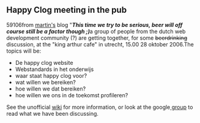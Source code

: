 <article><h2>Happy Clog meeting in the pub</h2><time><span class="day">5</span><span class="month">9</span><span class="year">106</span></time>from <a title="martin reurings" href="http://pebble.windgazer.nl">martin's</a> blog "<strong><em>This time we try to be serious, beer will off course still be a factor though ;)</em></strong>a group of people from the dutch web development community (?) are getting together, for some <span style="text-decoration: line-through">beerdrinking</span> discussion, at the "king arthur cafe" in utrecht, 15.00 28 oktober 2006.The topics will be:<ul>	<li>De happy clog website</li>	<li>Webstandards in het onderwijs</li>	<li>waar staat happy clog voor?</li>	<li>wat willen we bereiken?</li>	<li>hoe willen we dat bereiken?</li>	<li>hoe willen we ons in de toekomst profileren?</li></ul>See the unofficial <a title="wiki" href="http://wiki.novemberborn.net/hc/Meeting+28+Oktober+2006">wiki</a> for more information, or look at the google<a title="happy clog discussion group" href="http://groups.google.com/group/Happy-Clog"> group</a> to read what we have been discussing.</article>